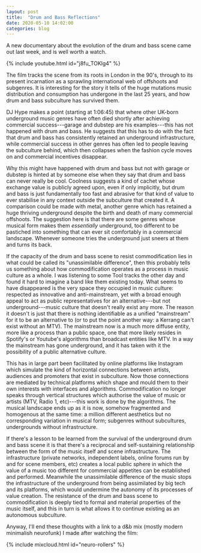 ```yaml
---
layout: post
title:  "Drum and Bass Reflections"
date: 2020-05-10 14:02:00
categories: blog
---
```


A new documentary about the evolution of the drum and bass scene came out last week, and is well worth a watch.

{% include youtube.html id="j8fu_TOKlg4" %}
<br />

The film tracks the scene from its roots in London in the 90's, through to its present incarnation as a sprawling international web of offshoots and subgenres. It is interesting for the story it tells of the huge mutations music distribution and consumption has undergone in the last 25 years, and how drum and bass subculture has survived them.

DJ Hype makes a point (starting at 1:06:45) that where other UK-born underground music genres have often died shortly after achieving commercial success---garage and dubstep are his examples---this has not happened with drum and bass. He suggests that this has to do with the fact that drum and bass has consistently retained an underground infrastructure, while commercial success in other genres has often led to people leaving the subculture behind, which then collapses when the fashion cycle moves on and commercial incentives disappear.

Why this might have happened with drum and bass but not with garage or dubstep is hinted at by someone else when they say that drum and bass can never really be cool. Coolness suggests a kind of cachet whose exchange value is publicly agreed upon, even if only implicitly, but drum and bass is just fundamentally too fast and abrasive for that kind of value to ever stabilise in any context outside the subculture that created it. A comparison could be made with metal, another genre which has retained a huge thriving underground despite the birth and death of many commercial offshoots. The suggestion here is that there are some genres whose musical form makes them _essentially_ underground, too different to be pastiched into something that can ever sit comfortably in a commercial landscape. Whenever someone tries the underground just sneers at them and turns its back.

If the capacity of the drum and bass scene to resist commodification lies in what could be called its "unassimilable difference", then this probably tells us something about how commodification operates as a process in music culture as a whole. I was listening to some Tool tracks the other day and found it hard to imagine a band like them existing today. What seems to have disappeared is the very space they occupied in music culture: respected as innovative and anti-mainstream, yet with a broad enough appeal to act as public representatives for an alternative---but not underground---music culture that doesn't really exist any more. The reason it doesn't is just that there is nothing identifiable as a unified "mainstream" for it to be an alternative to (or to put the point another way: a Kerrang can't exist without an MTV). The mainstream now is a much more diffuse entity, more like a process than a public space, one that more likely resides in Spotify's or Youtube's algorithms than broadcast entities like MTV. In a way the mainstream has gone underground, and it has taken with it the possibility of a public alternative culture.

This has in large part been facilitated by online platforms like Instagram which simulate the kind of horizontal connections between artists, audiences and promoters that exist in subculture. Now those connections are mediated by technical platforms which shape and mould them to their own interests with interfaces and algorithms. Commodification no longer speaks through vertical structures which authorise the value of music or artists (MTV, Radio 1, etc)---this work is done by the algorithms. The musical landscape ends up as it is now, somehow fragmented and homogenous at the same time: a million different aesthetics but no corresponding variation in musical form; subgenres without subcultures, undergrounds without infrastructure.

If there's a lesson to be learned from the survival of the underground drum and bass scene it is that there's a reciprocal and self-sustaining relationship between the form of the music itself and scene infrastructure. The infrastructure (private networks, independent labels, online forums run by and for scene members, etc) creates a local public sphere in which the value of a music too different for commercial appetites can be established and performed. Meanwhile the unassimilable difference of the music stops the infrastructure of the underground from being assimilated by big tech and its platforms, which would undermine the autonomy of its processes of value creation. The resistance of the drum and bass scene to commodification is deeply tied to formal and material properties of the music itself, and this in turn is what allows it to continue existing as an autonomous subculture.

Anyway, I'll end these thoughts with a link to a d&b mix (mostly modern minimalish neurofunk) I made after watching the film:

{% include mixcloud.html id="neuro-rollers"  %}
<br />
